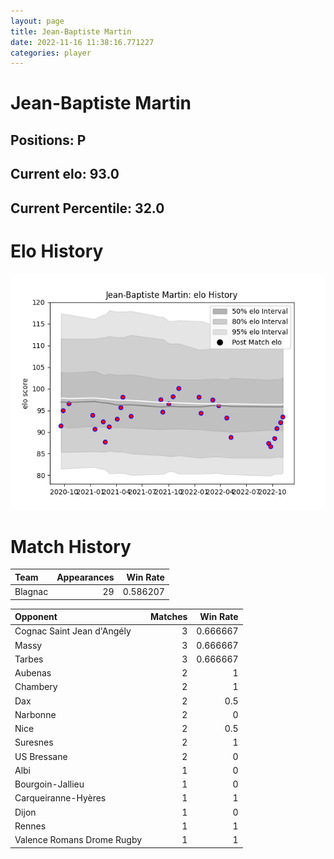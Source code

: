 ```yaml
---  
layout: page  
title: Jean-Baptiste Martin  
date: 2022-11-16 11:38:16.771227  
categories: player  
---
```

# Jean-Baptiste Martin

## Positions: P

## Current elo: 93.0

## Current Percentile: 32.0

# Elo History


![elo history](history_Jean-BaptisteMartin.png)
# Match History


| Team    |   Appearances |   Win Rate |
|:--------|--------------:|-----------:|
| Blagnac |            29 |   0.586207 |

| Opponent                   |   Matches |   Win Rate |
|:---------------------------|----------:|-----------:|
| Cognac Saint Jean d'Angély |         3 |   0.666667 |
| Massy                      |         3 |   0.666667 |
| Tarbes                     |         3 |   0.666667 |
| Aubenas                    |         2 |   1        |
| Chambery                   |         2 |   1        |
| Dax                        |         2 |   0.5      |
| Narbonne                   |         2 |   0        |
| Nice                       |         2 |   0.5      |
| Suresnes                   |         2 |   1        |
| US Bressane                |         2 |   0        |
| Albi                       |         1 |   0        |
| Bourgoin-Jallieu           |         1 |   0        |
| Carqueiranne-Hyères        |         1 |   1        |
| Dijon                      |         1 |   0        |
| Rennes                     |         1 |   1        |
| Valence Romans Drome Rugby |         1 |   1        |